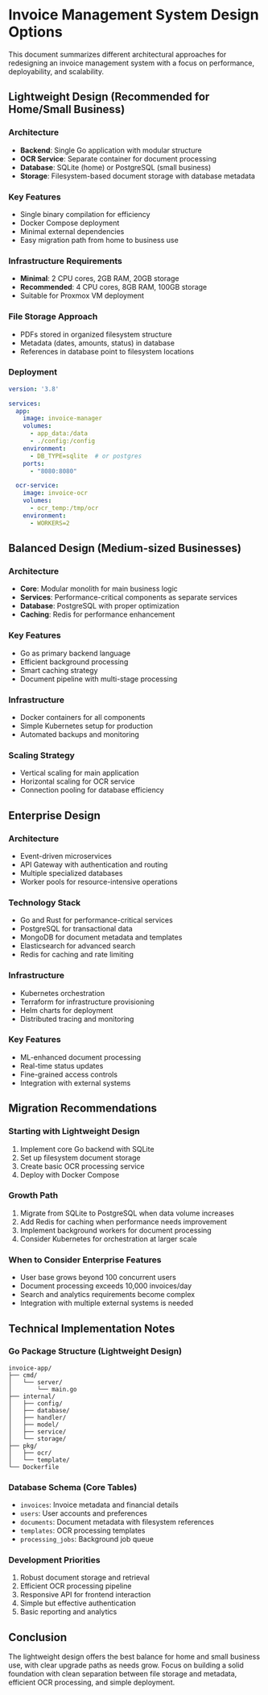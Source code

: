 # Invoice Management System Design Options

This document summarizes different architectural approaches for redesigning an invoice management system with a focus on performance, deployability, and scalability.

## Lightweight Design (Recommended for Home/Small Business)

### Architecture
- **Backend**: Single Go application with modular structure
- **OCR Service**: Separate container for document processing
- **Database**: SQLite (home) or PostgreSQL (small business)
- **Storage**: Filesystem-based document storage with database metadata

### Key Features
- Single binary compilation for efficiency
- Docker Compose deployment
- Minimal external dependencies
- Easy migration path from home to business use

### Infrastructure Requirements
- **Minimal**: 2 CPU cores, 2GB RAM, 20GB storage
- **Recommended**: 4 CPU cores, 8GB RAM, 100GB storage
- Suitable for Proxmox VM deployment

### File Storage Approach
- PDFs stored in organized filesystem structure
- Metadata (dates, amounts, status) in database
- References in database point to filesystem locations

### Deployment
```yaml
version: '3.8'

services:
  app:
    image: invoice-manager
    volumes:
      - app_data:/data
      - ./config:/config
    environment:
      - DB_TYPE=sqlite  # or postgres
    ports:
      - "8080:8080"

  ocr-service:
    image: invoice-ocr
    volumes:
      - ocr_temp:/tmp/ocr
    environment:
      - WORKERS=2
```

## Balanced Design (Medium-sized Businesses)

### Architecture
- **Core**: Modular monolith for main business logic
- **Services**: Performance-critical components as separate services
- **Database**: PostgreSQL with proper optimization
- **Caching**: Redis for performance enhancement

### Key Features
- Go as primary backend language
- Efficient background processing
- Smart caching strategy
- Document pipeline with multi-stage processing

### Infrastructure
- Docker containers for all components
- Simple Kubernetes setup for production
- Automated backups and monitoring

### Scaling Strategy
- Vertical scaling for main application
- Horizontal scaling for OCR service
- Connection pooling for database efficiency

## Enterprise Design

### Architecture
- Event-driven microservices
- API Gateway with authentication and routing
- Multiple specialized databases 
- Worker pools for resource-intensive operations

### Technology Stack
- Go and Rust for performance-critical services
- PostgreSQL for transactional data
- MongoDB for document metadata and templates
- Elasticsearch for advanced search
- Redis for caching and rate limiting

### Infrastructure
- Kubernetes orchestration
- Terraform for infrastructure provisioning
- Helm charts for deployment
- Distributed tracing and monitoring

### Key Features
- ML-enhanced document processing
- Real-time status updates
- Fine-grained access controls
- Integration with external systems

## Migration Recommendations

### Starting with Lightweight Design
1. Implement core Go backend with SQLite
2. Set up filesystem document storage
3. Create basic OCR processing service
4. Deploy with Docker Compose

### Growth Path
1. Migrate from SQLite to PostgreSQL when data volume increases
2. Add Redis for caching when performance needs improvement
3. Implement background workers for document processing
4. Consider Kubernetes for orchestration at larger scale

### When to Consider Enterprise Features
- User base grows beyond 100 concurrent users
- Document processing exceeds 10,000 invoices/day
- Search and analytics requirements become complex
- Integration with multiple external systems is needed

## Technical Implementation Notes

### Go Package Structure (Lightweight Design)
```
invoice-app/
├── cmd/
│   └── server/
│       └── main.go
├── internal/
│   ├── config/
│   ├── database/
│   ├── handler/
│   ├── model/
│   ├── service/
│   └── storage/
├── pkg/
│   ├── ocr/
│   └── template/
└── Dockerfile
```

### Database Schema (Core Tables)
- `invoices`: Invoice metadata and financial details
- `users`: User accounts and preferences
- `documents`: Document metadata with filesystem references
- `templates`: OCR processing templates
- `processing_jobs`: Background job queue

### Development Priorities
1. Robust document storage and retrieval
2. Efficient OCR processing pipeline
3. Responsive API for frontend interaction
4. Simple but effective authentication
5. Basic reporting and analytics

## Conclusion

The lightweight design offers the best balance for home and small business use, with clear upgrade paths as needs grow. Focus on building a solid foundation with clean separation between file storage and metadata, efficient OCR processing, and simple deployment.
